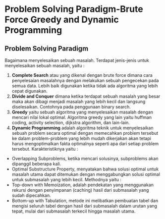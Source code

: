 # Problem Solving Paradigm-Brute Force Greedy and Dynamic Programming 

## Problem Solving Paradigm
Bagaimana menyelesaikan sebuah masalah. Terdapat jenis-jenis untuk menyelesaikan sebuah masalah, yaitu :
1. **Complete Search** atau yang dikenal dengan brute force dimana cara penyelesaian masalahnya dengan melakukan sebuah pengecekan pada semua data. Lebih baik digunakan ketika tidak ada algoritma yang lebih cepat digunakan.
2. **Divide and Conquer** dimana ketika terdapat sebuah masalah yang besar maka akan dibagi menjadi masalah yang lebih kecil dan langsung diselesaikan. Contohnya pada penggunaan binary search.
3. **Greedy** yaitu sebuah algoritma yang menyelesaikan masalah dengan mencari nilai lokal optimal. Algoritma greedy yang lain yaitu huffman coding, activity selection, dijkstra algorithm, dan lain-lain.
4. **Dynamic Programming** adalah algoritma teknik untuk menyelesaikan sebuah problem secara optimal dengan memecahkan problem tersebut ke dalam problem-problem yang lebih mudah dikerjakan akan tetapi harus mengoptimalkan fakta optimalnya seperti apa dari setiap problem tersebut. Karakteristiknya yaitu :
- Overlapping Subproblems, ketika mencari solusinya, subproblems akan dipanggil beberapa kali. 
- Optimal Substructure Property, menyatakan bahwa solusi optimal untuk masalah utama dapat ditemukan dengan menggabungkan solusi optimal untuk submasalah yang lebih kecil.
Methodnya yaitu :
- Top-down with Memoization, adalah pendekatan yang menggunakan rekursi dengan penyimpanan (caching) hasil dari submasalah yang sudah dipecahkan. 
- Bottom-up with Tabulation, metode ini melibatkan pembuatan tabel dan mengisi seluruh tabel dengan hasil dari submasalah dalam urutan yang tepat, mulai dari submasalah terkecil hingga masalah utama.